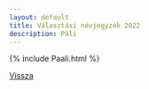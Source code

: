 ```yaml
---
layout: default
title: Választási névjegyzék 2022
description: Páli
---
```


{% include Paali.html %}

[Vissza](./)